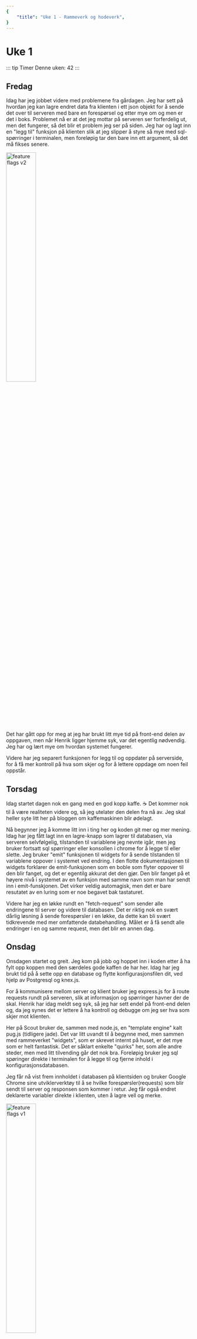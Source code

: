 ```yaml
---
{
    "title": "Uke 1 - Rammeverk og hodeverk",
}
---
```


# Uke 1

::: tip Timer
Denne uken: 42
:::

## Fredag

Idag har jeg jobbet videre med problemene fra gårdagen. Jeg har sett på hvordan jeg kan lagre endret data fra klienten i ett json objekt for å sende det over til serveren med bare en forespørsel og etter mye om og men er det i boks. Problemet nå er at det jeg mottar på serveren ser forferdelig ut, men det fungerer, så det blir et problem jeg ser på siden.
Jeg har og lagt inn en "legg til" funksjon på klienten slik at jeg slipper å styre så mye med sql-spørringer i terminalen, men foreløpig tar den bare inn ett argument, så det må fikses senere. 

<img :src="$withBase('/images/feature-flags-v2.png')" alt="feature flags v2" width="40%">

Det har gått opp for meg at jeg har brukt litt mye tid på front-end delen av oppgaven, men når Henrik ligger hjemme syk, var det egentlig nødvendig. Jeg har og lært mye om hvordan systemet fungerer.

Videre har jeg separert funksjonen for legg til og oppdater på serverside, for å få mer kontroll på hva som skjer og for å lettere oppdage om noen feil oppstår.


## Torsdag
Idag startet dagen nok en gang med en god kopp kaffe. :coffee:
Det kommer nok til å være realiteten videre og, så jeg utelater den delen fra nå av. Jeg skal heller syte litt her på bloggen om kaffemaskinen blir ødelagt.

Nå begynner jeg å komme litt inn i ting her og koden git mer og mer mening.
Idag har jeg fått lagt inn en lagre-knapp som lagrer til databasen, via serveren selvfølgelig, tilstanden til variablene jeg nevnte igår, men jeg bruker fortsatt sql spørringer eller konsollen i chrome for å legge til eller slette. Jeg bruker "emit" funksjonen til widgets for å sende tilstanden til variablene oppover i systemet ved endring. I den flotte dokumentasjonen til widgets forklarer de emit-funksjonen som en boble som flyter oppover til den blir fanget, og det er egentilg akkurat det den gjør. Den blir fanget på et høyere nivå i systemet av en funksjon med samme navn som man har sendt inn i emit-funskjonen. Det virker veldig automagisk, men det er bare resutatet av en luring som er noe begavet bak tastaturet.

Videre har jeg en løkke rundt en "fetch-request" som sender alle endringene til server og videre til databasen. Det er riktig nok en svært dårlig løsning å sende forespørsler i en løkke, da dette kan bli svært tidkrevende med mer omfattende databehandling. Målet er å få sendt alle endringer i en og samme request, men det blir en annen dag.



## Onsdag
Onsdagen startet og greit. Jeg kom på jobb og hoppet inn i koden etter å ha fylt opp koppen med den særdeles gode kaffen de har her.
Idag har jeg brukt tid på å sette opp en database og flytte konfigurasjonsfilen dit, ved hjelp av Postgresql og knex.js.

For å kommunisere mellom server og klient bruker jeg express.js for å route requests rundt på serveren, slik at informasjon og spørringer havner der de skal. Henrik har idag meldt seg syk, så jeg har sett endel på front-end delen og, da jeg synes det er lettere å ha kontroll og debugge om jeg ser hva som skjer mot klienten. 

Her på Scout bruker de, sammen med node.js, en "template engine" kalt pug.js (tidligere jade). Det var litt uvandt til å begynne med, men sammen med rammeverket "widgets", som er skrevet internt på huset, er det mye som er helt fantastisk. Det er såklart enkelte "quirks" her, som alle andre steder, men med litt tilvending går det nok bra. Foreløpig bruker jeg sql spøringer direkte i terminalen for å legge til og fjerne inhold i konfigurasjonsdatabasen. 

Jeg får nå vist frem innholdet i databasen på klientsiden og bruker Google Chrome sine utviklerverktøy til å se hvilke forespørsler(requests) som blir sendt til server og responsen som kommer i retur. Jeg får også endret deklarerte variabler direkte i klienten, uten å lagre vell og merke.

<img :src="$withBase('/images/feature-flags-v1.png')" alt="feature flags v1" width="40%">
<p style="color:red; font-weight:bold">Det er ikke lagt ned mye tid i design, dette er bare for å vise data</p>


## Tirsdag
Tirsdagen startet bedre. Da jeg ankom arbeidsplassen var det bare én annen tilstede. Jeg fant meg en kopp kaffe og satt meg godt tilrette på plassen min. Jeg åpnet opp VS Code, kjørte serveren og startet klientsiden. Oppgaven jeg har fått var gitt til en annen for litt over ett år siden, men ble satt på pause. Så det var noe forarbeid som jeg kunne se på og prøve å tolke, men med lite eerfaring fra rammeverkene ble det mye å ta inn. 

Oppgaven går ut på å lage funksjonalitet for noe som kalles "Feature flags" eller "Feature toggles". Dette går ut på å kunne sette begrensninger for hvem og hvor mange som skal ha tilgang til ulike funksjoner, og det skal kunne gjøres fra et eget brukergrensesnitt. Det skal og kunne integreres i alle nivå i applikasjonene og i de fleste programmeringsspråk. Løsningen har med andre ord et svært høyt abstraksjonsnivå, noe som ikke gjør det altfor lett for en nybegynner som megselv. Jeg og Henrik har fått oppgaven sammen, hvor jeg skulle stå for all "back-end" programmering mao. det som er rettet mot serveren, mens han skulle stå for "front-end" programmering, det som er rettet mot klienten og brukeren.

Før jeg kunne begynne ordentlig å kode mot løsningen som jeg ennå ikke helt forstod, ville jeg prøve å sette meg inn i hvordan ting skulle fungere fra server til klient og tilbake. Scout har valgt å bruke json-objekter som kommunikasjonsform mellom klient og server da det er høy støtte for json i veldig mange språk. Så her måtte jeg finne en måte å omforme json til brukervenlig og lettleselig data, samt å omforme brukerinput tilbake til json før det sendes til serveren. Her gikk jeg litt utenfor min arbeidsoppgave for å skaffe mer forståelse for hvordan hele systemet skulle snakke sammen.


## Mandag
Idag har jeg hatt min første arbeidsdag hos SGG, eller SGT (Scout Gaming Tech) som er navnet på avdelingen.
Dagen startet selvfølgelig på mandags vis med total stans på Bybanen. Dette passet strålende, da førsteinntrykk er oppskryt!

Da jeg endelig kom frem ble jeg godt tatt imot og kampen mot teknologien startet.
Jeg og Henrik, en medstudent som og har fått praksisplass hos Scout, ble tildelt et skrivebord med monitor, tastatur og mus og fikk en grundig gjennomgang av det viktigste apparatet på arbeidsplassen, nemlig kaffemaskinen.

Med koppen full av mot og viljen på topp, var det bare å sette igang og etter vel 20 min med slit for å få koblet pc'en til monitoren var vi igang.
Det neste på listen var wifi, noe en gjerne skulle tro var det minste problemet av alt, men ble et relativt stort problem da det var 16 tegn langt og skrevet med forferdelig håndskrift... Men vi seiret tilslutt. :)

Etter en rask gjennomgang av en vagt definert problemstilling, var det ikke annet å gjøre enn å hoppe i koden. 
Hos Scout bruker de et hav av rammeverk, hvor flere er skrevet eller bygget på internt på huset, med svært dårlig dokumentasjon. Det var med andre ord mye hodekløing og frustrasjon.

Etter jeg var kommet igang gikk dagen for det meste i å lese på den "flotte" dokumentasjonen og litt prøving og feiling.


